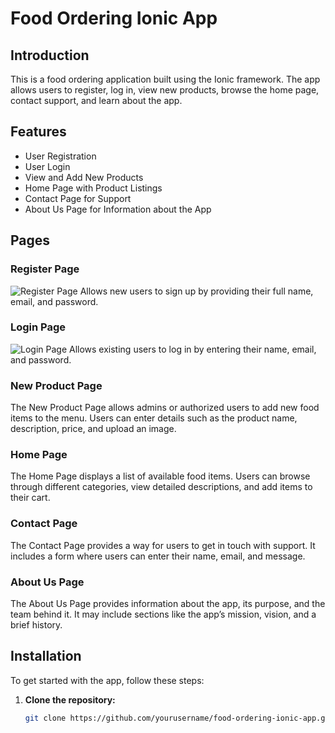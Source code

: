 # Food Ordering Ionic App

## Introduction
This is a food ordering application built using the Ionic framework. The app allows users to register, log in, view new products, browse the home page, contact support, and learn about the app.

## Features
- User Registration
- User Login
- View and Add New Products
- Home Page with Product Listings
- Contact Page for Support
- About Us Page for Information about the App

## Pages

### Register Page
![Register Page](path/to/register-page-image.png)
Allows new users to sign up by providing their full name, email, and password.

### Login Page
![Login Page](path/to/login-page-image.png)
Allows existing users to log in by entering their name, email, and password.

### New Product Page
The New Product Page allows admins or authorized users to add new food items to the menu. Users can enter details such as the product name, description, price, and upload an image.

### Home Page
The Home Page displays a list of available food items. Users can browse through different categories, view detailed descriptions, and add items to their cart.

### Contact Page
The Contact Page provides a way for users to get in touch with support. It includes a form where users can enter their name, email, and message.

### About Us Page
The About Us Page provides information about the app, its purpose, and the team behind it. It may include sections like the app’s mission, vision, and a brief history.

## Installation
To get started with the app, follow these steps:

1. **Clone the repository:**
   ```sh
   git clone https://github.com/yourusername/food-ordering-ionic-app.git
